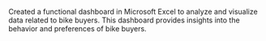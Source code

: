 Created a functional dashboard in Microsoft Excel to analyze and visualize data related to bike buyers. This dashboard provides insights into the behavior and preferences of bike buyers.
